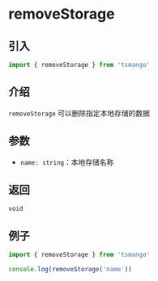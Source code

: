 # removeStorage

## 引入

```ts
import { removeStorage } from 'tsmango'
```

## 介绍

`removeStorage` 可以删除指定本地存储的数据

## 参数

- `name: string`：本地存储名称

## 返回

`void`

## 例子

```ts
import { removeStorage } from 'tsmango'

console.log(removeStorage('name'))
```
